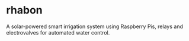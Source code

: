 # rhabon
A solar-powered smart irrigation system using Raspberry Pis, relays and electrovalves for automated water control.
